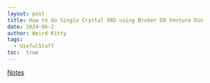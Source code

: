 ```yaml
---
layout: post
title: How to do Single Crystal XRD using Bruker D8 Venture Duo
date: 2024-06-2
author: Weird Kitty  
tags: 
  - UsefulStuff 
toc:  true
---
```



[Notes](PostFile/SCXRD.pdf)
